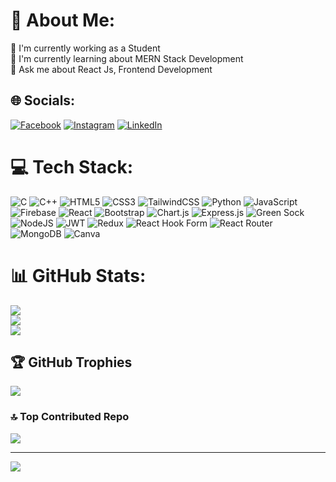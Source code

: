 # 💫 About Me:
🔭 I'm currently working as a Student<br>🌱 I'm currently learning about MERN Stack Development<br>👯 Ask me about React Js, Frontend Development


## 🌐 Socials:
[![Facebook](https://img.shields.io/badge/Facebook-%231877F2.svg?logo=Facebook&logoColor=white)](https://facebook.com/https://www.facebook.com/avijit.hira.332?mibextid=qi2Omg&rdid=b8nYJeP0tjQW4PAl) [![Instagram](https://img.shields.io/badge/Instagram-%23E4405F.svg?logo=Instagram&logoColor=white)](https://instagram.com/https://www.instagram.com/avijit.hira.332?igsh=eWw0ZnQ0MDZveHB5) [![LinkedIn](https://img.shields.io/badge/LinkedIn-%230077B5.svg?logo=linkedin&logoColor=white)](https://linkedin.com/in/https://www.linkedin.com/in/avijit-hira-819a99258/?utm_source=share&utm_campaign=share_via&utm_content=profile&utm_medium=android_app) 

# 💻 Tech Stack:
![C](https://img.shields.io/badge/c-%2300599C.svg?style=for-the-badge&logo=c&logoColor=white) ![C++](https://img.shields.io/badge/c++-%2300599C.svg?style=for-the-badge&logo=c%2B%2B&logoColor=white) ![HTML5](https://img.shields.io/badge/html5-%23E34F26.svg?style=for-the-badge&logo=html5&logoColor=white) ![CSS3](https://img.shields.io/badge/css3-%231572B6.svg?style=for-the-badge&logo=css3&logoColor=white) ![TailwindCSS](https://img.shields.io/badge/tailwindcss-%2338B2AC.svg?style=for-the-badge&logo=tailwind-css&logoColor=white) ![Python](https://img.shields.io/badge/python-3670A0?style=for-the-badge&logo=python&logoColor=ffdd54) ![JavaScript](https://img.shields.io/badge/javascript-%23323330.svg?style=for-the-badge&logo=javascript&logoColor=%23F7DF1E) ![Firebase](https://img.shields.io/badge/firebase-%23039BE5.svg?style=for-the-badge&logo=firebase) ![React](https://img.shields.io/badge/react-%2320232a.svg?style=for-the-badge&logo=react&logoColor=%2361DAFB) ![Bootstrap](https://img.shields.io/badge/bootstrap-%238511FA.svg?style=for-the-badge&logo=bootstrap&logoColor=white) ![Chart.js](https://img.shields.io/badge/chart.js-F5788D.svg?style=for-the-badge&logo=chart.js&logoColor=white) ![Express.js](https://img.shields.io/badge/express.js-%23404d59.svg?style=for-the-badge&logo=express&logoColor=%2361DAFB) ![Green Sock](https://img.shields.io/badge/green%20sock-88CE02?style=for-the-badge&logo=greensock&logoColor=white) ![NodeJS](https://img.shields.io/badge/node.js-6DA55F?style=for-the-badge&logo=node.js&logoColor=white) ![JWT](https://img.shields.io/badge/JWT-black?style=for-the-badge&logo=JSON%20web%20tokens) ![Redux](https://img.shields.io/badge/redux-%23593d88.svg?style=for-the-badge&logo=redux&logoColor=white) ![React Hook Form](https://img.shields.io/badge/React%20Hook%20Form-%23EC5990.svg?style=for-the-badge&logo=reacthookform&logoColor=white) ![React Router](https://img.shields.io/badge/React_Router-CA4245?style=for-the-badge&logo=react-router&logoColor=white) ![MongoDB](https://img.shields.io/badge/MongoDB-%234ea94b.svg?style=for-the-badge&logo=mongodb&logoColor=white) ![Canva](https://img.shields.io/badge/Canva-%2300C4CC.svg?style=for-the-badge&logo=Canva&logoColor=white)
# 📊 GitHub Stats:
![](https://github-readme-stats.vercel.app/api?username=Avijit200318&theme=dark&hide_border=false&include_all_commits=false&count_private=true)<br/>
![](https://github-readme-streak-stats.herokuapp.com/?user=Avijit200318&theme=dark&hide_border=false)<br/>
![](https://github-readme-stats.vercel.app/api/top-langs/?username=Avijit200318&theme=dark&hide_border=false&include_all_commits=false&count_private=true&layout=compact)

## 🏆 GitHub Trophies
![](https://github-profile-trophy.vercel.app/?username=Avijit200318&theme=radical&no-frame=false&no-bg=true&margin-w=4)

### 🔝 Top Contributed Repo
![](https://github-contributor-stats.vercel.app/api?username=Avijit200318&limit=5&theme=dark&combine_all_yearly_contributions=true)

---
[![](https://visitcount.itsvg.in/api?id=Avijit200318&icon=0&color=0)](https://visitcount.itsvg.in)

<!-- Proudly created with GPRM ( https://gprm.itsvg.in ) -->

